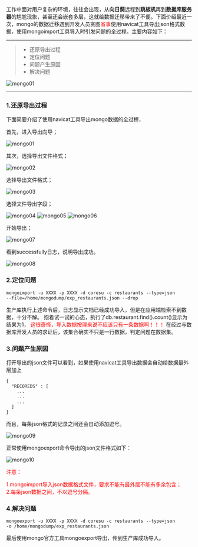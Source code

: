 
工作中面对用户复杂的环境，往往会出现，从**向日葵**远程到**跳板机**再到**数据库服务器**的尴尬现象，甚至还会嵌套多层，这就给数据迁移带来了不便。下面价绍最近一次，mongo的数据迁移遇到开发人员贪图<span style='color:red'>省事</span>使用navicat工具导出json格式数据，使用mongoimport工具导入时引发问题的全过程。主要内容如下：
 
-------

> * 还原导出过程
> * 定位问题
> * 问题产生原因
> * 解决问题

![mongo01](01.png)


------

### 1.还原导出过程

下面简要介绍了使用navicat工具导出mongo数据的全过程，

首先，进入导出向导；

![mongo01](01.png)

其次，选择导出文件格式；

![mongo02](02.png)

选择导出文件格式；

![mongo03](03.png)

选择文件导出字段；

![mongo04](04.png)
![mongo05](05.png)
![mongo06](06.png)

开始导出；

![mongo07](07.png)

看到successfully日志，说明导出成功。

![mongo08](08.png)




### 2.定位问题

```
mongoimport -u XXXX -p XXXX -d coresu -c restaurants --type=json 
--file=/home/mongodump/exp_restaurants.json --drop
```
生产库执行上述命令后，日志显示文档已经成功导入，但是在应用端检索不到数据，十分不解。
抱着试一试的心态，执行了db.restaurant.find().count()显示为结果为1，
<span style='color:red'>这很奇怪，导入数据按理来说不应该只有一条数据啊！！！</span>
在经过与数据库开发人员的求证后，该集合确实不只是一行数据，判定问题在数据集。

### 3.问题产生原因
打开导出的json文件可以看到，如果使用navicat工具导出数据会自动给数据最外层加上
```
{
  "RECOREDS" : [
    ...
    ...
    ...
  ]
}
```
而且，每条json格式的记录之间还会自动添加逗号。

![mongo09](09.png)



正常使用mongoexport命令导出的json文件格式如下：

![mongo10](10.png)

<span style='color:red'>
<p>注意：</p>
1.mongoimport导入json数据格式文件，要求不能有最外层不能有多余包含；
<br>
2.每条json数据之间，不以逗号分隔。
</span>

### 4.解决问题
 
```
mongoexport -u XXXX -p XXXX -d coresu -c restaurants --type=json 
-o /home/mongodump/exp_restaurants.json
```
最后使用mongo官方工具mongoexport导出，传到生产库成功导入。

